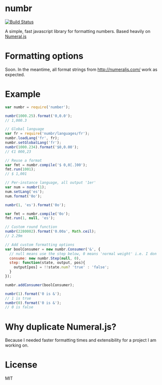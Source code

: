 numbr
=====
[![Build Status](https://travis-ci.org/sulibautista/numbr.svg)](https://travis-ci.org/sulibautista/numbr)

A simple, fast javascript library for formatting numbers. Based heavily on [Numeral.js](https://github.com/adamwdraper/Numeral-js/)


# Formatting options
Soon. In the meantime, all format strings from http://numeraljs.com/ work as expected.

# Example
```javascript
var numbr = require('number');

numbr(1000.25).format('0,0.0');
// 1,000.3
```

```javascript
// Global language
var fr = require('numbr/languages/fr');
numbr.loadLang('fr', fr);
numbr.setGlobalLang('fr');
numbr(1000.234).format('$0,0.00');
// €1 000,23
```

```javascript
// Reuse a format
var fmt = numbr.compile('$ 0,0[.]00');
fmt.run(1001);
// $ 1,001
```

```javascript
// Per-instance language, all output '1er'
var num = numbr(1);
num.setLang('es');
num.format('0o');

numbr(1, 'es').format('0o');

var fmt = numbr.compile('0o');
fmt.run(1, null, 'es');
```

```javascript
// Custom round function
numbr(2280002).format('0.00a', Math.ceil);
// 2.29m
```

```javascript
// Add custom formatting options
var boolConsumer = new numbr.Consumer('&', {
  // null means use the step below, 0 means 'normal weight' i.e. I don't care about the execution order of this step
  consume: new numbr.Step(null, 0), 
  step: function(state, output, pos){
    output[pos] = !!state.num? 'true' : 'false';
  }
});

numbr.addConsumer(boolConsumer);

numbr(1).format('0 is &');
// 1 is true
numbr(0).format('0 is &');
// 0 is false
```

# Why duplicate Numeral.js?
Because I needed faster formatting times and extensibility for a project I am working on.

# License
MIT
